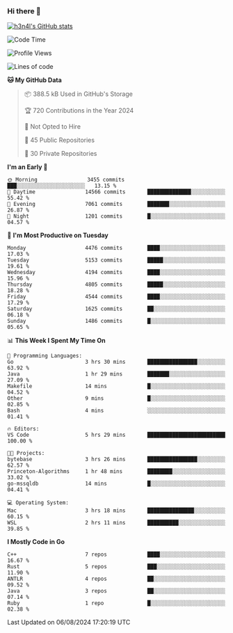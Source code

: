 ### Hi there 👋

[![h3n4l's GitHub stats](https://github-readme-stats.vercel.app/api?username=h3n4l&count_private=true&show_icons=true&theme=radical)](https://github.com/h3n4l/github-readme-stats)

<!--START_SECTION:waka-->
![Code Time](http://img.shields.io/badge/Code%20Time-1%2C890%20hrs%208%20mins-blue)

![Profile Views](http://img.shields.io/badge/Profile%20Views-6-blue)

![Lines of code](https://img.shields.io/badge/From%20Hello%20World%20I%27ve%20Written-10.4%20million%20lines%20of%20code-blue)

**🐱 My GitHub Data** 

> 📦 388.5 kB Used in GitHub's Storage 
 > 
> 🏆 720 Contributions in the Year 2024
 > 
> 🚫 Not Opted to Hire
 > 
> 📜 45 Public Repositories 
 > 
> 🔑 30 Private Repositories 
 > 
**I'm an Early 🐤** 

```text
🌞 Morning                3455 commits        ███░░░░░░░░░░░░░░░░░░░░░░   13.15 % 
🌆 Daytime                14566 commits       ██████████████░░░░░░░░░░░   55.42 % 
🌃 Evening                7061 commits        ███████░░░░░░░░░░░░░░░░░░   26.87 % 
🌙 Night                  1201 commits        █░░░░░░░░░░░░░░░░░░░░░░░░   04.57 % 
```
📅 **I'm Most Productive on Tuesday** 

```text
Monday                   4476 commits        ████░░░░░░░░░░░░░░░░░░░░░   17.03 % 
Tuesday                  5153 commits        █████░░░░░░░░░░░░░░░░░░░░   19.61 % 
Wednesday                4194 commits        ████░░░░░░░░░░░░░░░░░░░░░   15.96 % 
Thursday                 4805 commits        █████░░░░░░░░░░░░░░░░░░░░   18.28 % 
Friday                   4544 commits        ████░░░░░░░░░░░░░░░░░░░░░   17.29 % 
Saturday                 1625 commits        ██░░░░░░░░░░░░░░░░░░░░░░░   06.18 % 
Sunday                   1486 commits        █░░░░░░░░░░░░░░░░░░░░░░░░   05.65 % 
```


📊 **This Week I Spent My Time On** 

```text
💬 Programming Languages: 
Go                       3 hrs 30 mins       ████████████████░░░░░░░░░   63.92 % 
Java                     1 hr 29 mins        ███████░░░░░░░░░░░░░░░░░░   27.09 % 
Makefile                 14 mins             █░░░░░░░░░░░░░░░░░░░░░░░░   04.52 % 
Other                    9 mins              █░░░░░░░░░░░░░░░░░░░░░░░░   02.85 % 
Bash                     4 mins              ░░░░░░░░░░░░░░░░░░░░░░░░░   01.41 % 

🔥 Editors: 
VS Code                  5 hrs 29 mins       █████████████████████████   100.00 % 

🐱‍💻 Projects: 
bytebase                 3 hrs 26 mins       ████████████████░░░░░░░░░   62.57 % 
Princeton-Algorithms     1 hr 48 mins        ████████░░░░░░░░░░░░░░░░░   33.02 % 
go-mssqldb               14 mins             █░░░░░░░░░░░░░░░░░░░░░░░░   04.41 % 

💻 Operating System: 
Mac                      3 hrs 18 mins       ███████████████░░░░░░░░░░   60.15 % 
WSL                      2 hrs 11 mins       ██████████░░░░░░░░░░░░░░░   39.85 % 
```

**I Mostly Code in Go** 

```text
C++                      7 repos             ████░░░░░░░░░░░░░░░░░░░░░   16.67 % 
Rust                     5 repos             ███░░░░░░░░░░░░░░░░░░░░░░   11.90 % 
ANTLR                    4 repos             ██░░░░░░░░░░░░░░░░░░░░░░░   09.52 % 
Java                     3 repos             ██░░░░░░░░░░░░░░░░░░░░░░░   07.14 % 
Ruby                     1 repo              █░░░░░░░░░░░░░░░░░░░░░░░░   02.38 % 
```




 Last Updated on 06/08/2024 17:20:19 UTC
<!--END_SECTION:waka-->

